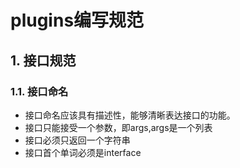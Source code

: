 # plugins编写规范
## 1. 接口规范
### 1.1. 接口命名
- 接口命名应该具有描述性，能够清晰表达接口的功能。
- 接口只能接受一个参数，即args,args是一个列表
- 接口必须只返回一个字符串
- 接口首个单词必须是interface